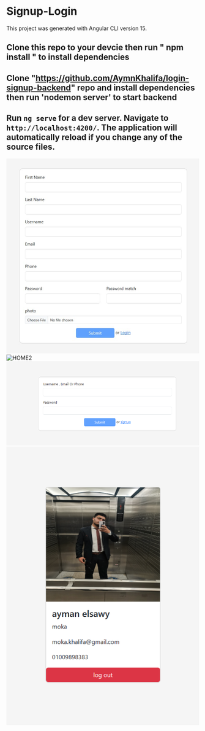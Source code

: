 # Signup-Login

This project was generated with Angular CLI version 15.

## Clone this repo to your devcie then run " npm install " to install dependencies

## Clone "https://github.com/AymnKhalifa/login-signup-backend" repo and install dependencies then run 'nodemon server' to start backend

## Run `ng serve` for a dev server. Navigate to `http://localhost:4200/`. The application will automatically reload if you change any of the source files.

![HOME](src/assets/screens/signup.jpg)
![HOME2](src/assets/screens/signup2.jpg)
![HOME3](src/assets/screens/login.png)
![HOME3](src/assets/screens/home.png)
